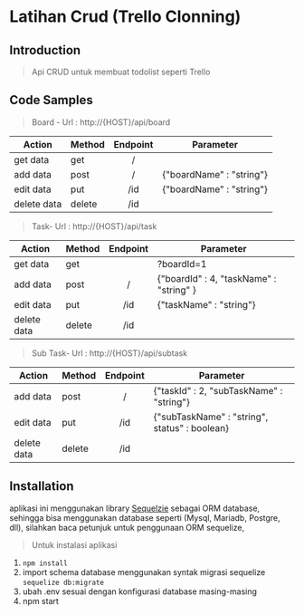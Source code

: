 # Latihan Crud (Trello Clonning)

## Introduction

> Api CRUD untuk membuat todolist seperti Trello

## Code Samples
> Board - Url : http://{HOST}/api/board

|Action     | Method     | Endpoint      | Parameter               |
|-----------| ---------- |:-------------:| ------------------------|
|get data   | get        | /             |                         |
|add data   | post       | /             |{"boardName" : "string"} |
|edit data  | put        | /id           |{"boardName" : "string"} |
|delete data| delete     | /id           |                         |


> Task- Url : http://{HOST}/api/task

|Action     | Method     | Endpoint      | Parameter|
|-----------| ---------- |:-------------:| ---------------------------------------|
|get data   | get        |               |?boardId=1                              |
|add data   | post       | /             |{"boardId" : 4, "taskName" : "string" } |
|edit data  | put        | /id           |{"taskName" : "string"}                 |
|delete data| delete     | /id           |                                        |

> Sub Task- Url : http://{HOST}/api/subtask

|Action     | Method     | Endpoint      | Parameter|
|-----------| ---------- |:-------------:| ---------------------------------------------|
|add data   | post       | /             |{"taskId" : 2, "subTaskName" : "string"}      |
|edit data  | put        | /id           |{"subTaskName" : "string", status" : boolean} |
|delete data| delete     | /id           |                                              |


## Installation

aplikasi ini menggunakan library [Sequelzie](https://sequelize.org/) sebagai ORM database, sehingga bisa menggunakan database seperti (Mysql, Mariadb, Postgre, dll), silahkan baca petunjuk untuk penggunaan ORM sequelize,

> Untuk instalasi aplikasi
1. `npm install`
2. import schema database menggunakan syntak migrasi sequelize `sequelize db:migrate`
3. ubah .env sesuai dengan konfigurasi database masing-masing
4. npm start